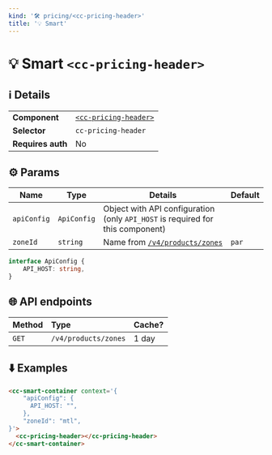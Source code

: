 ```yaml
---
kind: '🛠 pricing/<cc-pricing-header>'
title: '💡 Smart'
---
```


# 💡 Smart `<cc-pricing-header>`

## ℹ️ Details

<table>
  <tr><td><strong>Component    </strong> <td><a href="https://www.clever-cloud.com/doc/clever-components/?path=/docs/%F0%9F%9B%A0-pricing-cc-pricing-header--default-story"><code>&lt;cc-pricing-header></code></a>
  <tr><td><strong>Selector     </strong> <td><code>cc-pricing-header</code>
  <tr><td><strong>Requires auth</strong> <td>No
</table>

## ⚙️ Params

| Name        | Type        | Details                                                                          | Default |
|-------------|-------------|----------------------------------------------------------------------------------|---------|
| `apiConfig` | `ApiConfig` | Object with API configuration (only `API_HOST` is required for this component)   |         |
| `zoneId`    | `string`    | Name from [`/v4/products/zones`](https://api.clever-cloud.com/v4/products/zones) | `par`   |

```ts
interface ApiConfig {
    API_HOST: string,
}
```

## 🌐 API endpoints

| Method | Type                 | Cache? |
|--------|:---------------------|--------|
| `GET`  | `/v4/products/zones` | 1 day  |

## ⬇️️ Examples

```html
<cc-smart-container context='{
    "apiConfig": {
      API_HOST: "",
    },
    "zoneId": "mtl",
}'>
  <cc-pricing-header></cc-pricing-header>
</cc-smart-container>
```

